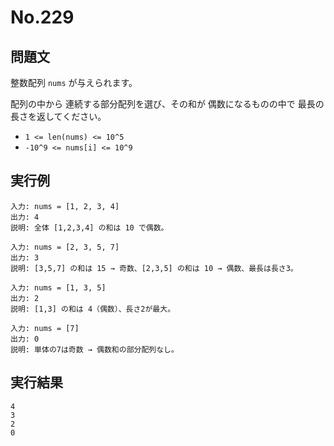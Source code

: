 # No.229

## 問題文

整数配列 `nums` が与えられます。

配列の中から 連続する部分配列を選び、その和が 偶数になるものの中で 最長の長さを返してください。

* `1 <= len(nums) <= 10^5`
* `-10^9 <= nums[i] <= 10^9`

## 実行例

```
入力: nums = [1, 2, 3, 4]
出力: 4
説明: 全体 [1,2,3,4] の和は 10 で偶数。

入力: nums = [2, 3, 5, 7]
出力: 3
説明: [3,5,7] の和は 15 → 奇数、[2,3,5] の和は 10 → 偶数、最長は長さ3。

入力: nums = [1, 3, 5]
出力: 2
説明: [1,3] の和は 4（偶数）、長さ2が最大。

入力: nums = [7]
出力: 0
説明: 単体の7は奇数 → 偶数和の部分配列なし。
```

## 実行結果

```
4
3
2
0
```
